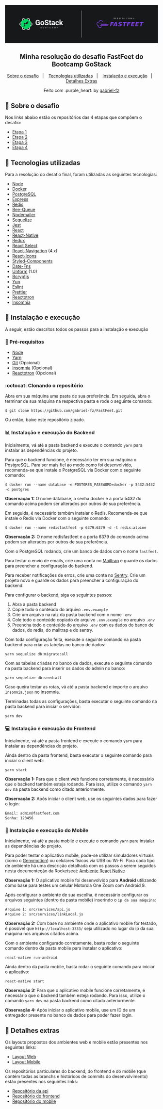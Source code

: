 <img alt="GoStack" src="https://raw.githubusercontent.com/gabriel-fz/FastFeet/master/assets/header-desafio.png" />

<h2 align="center">
  Minha resolução do desafio FastFeet do Bootcamp GoStack
</h2>

<p align="center">
  <a href="#rocket-sobre-o-desafio">Sobre o desafio</a>&nbsp;&nbsp;&nbsp;|&nbsp;&nbsp;&nbsp;
  <a href="#rocket-tecnologias-utilizadas">Tecnologias utilizadas</a>&nbsp;&nbsp;&nbsp;|&nbsp;&nbsp;&nbsp;
  <a href="#rocket-instalação-e-execução">Instalação e execução</a>&nbsp;&nbsp;&nbsp;|&nbsp;&nbsp;&nbsp;
  <a href="#rocket-detalhes-extras">Detalhes Extras</a>
</p>

<p align="center">
  Feito com :purple_heart: by <a href="https://github.com/gabriel-fz" target="_blank">gabriel-fz</a>
</p>

## :rocket: Sobre o desafio

Nos links abaixo estão os repositórios das 4 etapas que compõem o desafio:

- [Etapa 1](https://github.com/Rocketseat/bootcamp-gostack-desafio-02/blob/master/README.md#desafio-02-iniciando-aplica%C3%A7%C3%A3o)
- [Etapa 2](https://github.com/Rocketseat/bootcamp-gostack-desafio-03/blob/master/README.md#desafio-03-continuando-aplica%C3%A7%C3%A3o)
- [Etapa 3](https://github.com/Rocketseat/bootcamp-gostack-desafio-09#desafio-09-front-end-do-meetapp)
- [Etapa 4](https://github.com/Rocketseat/bootcamp-gostack-desafio-10#desafio-10-mobile-do-meetapp)

## :rocket: Tecnologias utilizadas

Para a resolução do desafio final, foram utilizadas as seguintes tecnologias:

- [Node](https://nodejs.org/en/)
- [Docker](https://www.docker.com/)
- [PostgreSQL](https://www.postgresql.org/)
- [Express](https://github.com/expressjs/express)
- [Redis](https://redis.io/)
- [Bee-Queue](https://github.com/bee-queue/bee-queue)
- [Nodemailer](https://nodemailer.com/about/)
- [Sequelize](https://sequelize.org/)
- [Jest](https://jestjs.io/)
- [React](https://reactjs.org/)
- [React-Native](https://reactnative.dev/)
- [Redux](https://redux.js.org/)
- [React Select](https://react-select.com/home)
- [React-Navigation](https://reactnavigation.org/docs/4.x/getting-started) (4.x)
- [React-Icons](https://react-icons.netlify.com/#/)
- [Styled-Components](https://styled-components.com/)
- [Date-Fns](https://date-fns.org/)
- [Unform](https://unform.dev/) (1.0)
- [Bcryptjs](https://github.com/dcodeIO/bcrypt.js)
- [Yup](https://github.com/jquense/yup)
- [Eslint](https://eslint.org/)
- [Prettier](https://prettier.io/)
- [Reactotron](https://github.com/infinitered/reactotron)
- [Insomnia](https://insomnia.rest/)

## :rocket: Instalação e execução

A seguir, estão descritos todos os passos para a instalação e execução

### :memo: Pré-requisitos

- [Node](https://nodejs.org/en/)
- [Yarn](https://classic.yarnpkg.com/pt-BR/docs/install#debian-stable)
- [Git](https://git-scm.com/downloads) (Opcional)
- [Insomnia](https://insomnia.rest/) (Opcional)
- [Reactotron](https://github.com/infinitered/reactotron) (Opcional)

### :octocat: Clonando o repositório

Abra em sua máquina uma pasta de sua preferência. Em seguida, abra o terminar de sua máquina na respectiva pasta e rode o seguinte comando:

```
$ git clone https://github.com/gabriel-fz/FastFeet.git
```

Ou então, baixe este repositório zipado.

### :bar_chart: Instalação e execução do Backend

Inicialmente, vá até a pasta backend e execute o comando `yarn` para instalar as dependências do projeto.

Para que o backend funcione, é necessário ter em sua máquina o PostgreSQL. Para ser mais fiel ao modo como foi desenvolvido, recomenda-se que instale o PostgreSQL via Docker com o seguinte comando:

```
$ docker run --name database -e POSTGRES_PASSWORD=docker -p 5432:5432 -d postgres
```

**Observação 1:** O nome database, a senha docker e a porta 5432 do comando acima podem ser alterados por outros de sua preferência.

Em seguida, é necessário também instalar o Redis. Recomenda-se que instale o Redis via Docker com o seguinte comando:

```
$ docker run --name redisfastfeet -p 6379:6379 -d -t redis:alpine
```

**Observação 2:** O nome redisfastfeet e a porta 6379 do comando acima podem ser alterados por outros de sua preferência.

Com o PostgreSQL rodando, crie um banco de dados com o nome `fastfeet`.

Para testar o envio de emails, crie uma conta no [Mailtrap](http://mailtrap.io/) e guarde os dados para preencher a configuração do backend.

Para receber notificações de erros, crie uma conta no [Sentry](http://sentry.io/). Crie um projeto novo e guarde os dados para preencher a configuração do backend.

Para configurar o backend, siga os seguintes passos:

1. Abra a pasta backend
2. Copie todo o conteúdo do arquivo `.env.example`
3. Crie um arquivo na raiz da pasta backend com o nome `.env`
4. Cole todo o conteúdo copiado do arquivo `.env.example` no arquivo `.env`
5. Preencha todo o conteúdo do arquivo `.env` com os dados do banco de dados, do redis, do mailtrap e do sentry.

Com toda configuração feita, execute o seguinte comando na pasta backend para criar as tabelas no banco de dados:

```
yarn sequelize db:migrate:all
```

Com as tabelas criadas no banco de dados, execute o seguinte comando na pasta backend para inserir os dados do admin no banco:

```
yarn sequelize db:seed:all
```

Caso queira testar as rotas, vá até a pasta backend e importe o arquivo `Insomnia.json` no insomnia.

Terminadas todas as configurações, basta executar o seguinte comando na pasta backend para iniciar o servidor:

```
yarn dev
```

### :computer: Instalação e execução do Frontend

Inicialmente, vá até a pasta frontend e execute o comando `yarn` para instalar as dependências do projeto.

Ainda dentro da pasta frontend, basta executar o seguinte comando para iniciar o client web:

```
yarn start
```

**Observação 1:** Para que o client web funcione corretamente, é necessário que o backend também esteja rodando. Para isso, utilize o comando `yarn dev` na pasta backend como citado anteriormente.

**Observação 2:** Após iniciar o client web, use os seguintes dados para fazer o login:

```
Email: admin@fastfeet.com
Senha: 123456
```

### :iphone: Instalação e execução do Mobile

Inicialmente, vá até a pasta mobile e execute o comando `yarn` para instalar as dependências do projeto.

Para poder testar o aplicativo mobile, pode-se utilizar simuladores virtuais (como o [Genymotion](https://www.genymotion.com/)) ou celulares físicos via USB ou Wi-Fi. Para cada tipo de ambiente há uma descrição detalhada com os passos a serem seguidos nesta documenteção da Rocketseat: [Ambiente React Native](http://react-native.rocketseat.dev/)

**Observação 1:** O aplicativo mobile foi desenvolvido para **Android** utilizando como base para testes um celular Motorola One Zoom com Android 9.

Após configurar o ambiente de sua escolha, é necessário configurar os arquivos seguintes (dentro da pasta mobile) inserindo o `ip da sua máquina`:

```
Arquivo 1: src/services/api.js
Arquivo 2: src/services/linkLocal.js
```

**Observação 2:** Com base no ambiente onde o aplicativo mobile for testado, é possível que `http://localhost:3333/` seja utilizado no lugar do ip da sua máquina nos arquivos citados acima.

Com o ambiente configurado corretamente, basta rodar o seguinte comando dentro da pasta mobile para instalar o aplicativo:

```
react-native run-android
```

Ainda dentro da pasta mobile, basta rodar o seguinte comando para iniciar o aplicativo:

```
react-native start
```

**Observação 3:** Para que o aplicativo mobile funcione corretamente, é necessário que o backend também esteja rodando. Para isso, utilize o comando `yarn dev` na pasta backend como citado anteriormente.

**Observação 4:** Após iniciar o aplicativo mobile, use um ID de um entregador presente no banco de dados para poder fazer login.

## :rocket: Detalhes extras

Os layouts propostos dos ambientes web e mobile estão presentes nos seguintes links:

- [Layout Web](https://xd.adobe.com/view/62e829fc-4f10-4ac8-70d2-d39b429d43ee-14d9/grid/)
- [Layout Mobile](https://xd.adobe.com/view/a5d56d7d-c1d4-48a8-70ce-8b77f5f417a5-d3e4/grid/)

Os repositórios particulares do backend, do frontend e do mobile (que contém todas as branchs e históricos de commits do desenvolvimento) estão presentes nos seguintes links:

- [Repositório da api](https://github.com/gabriel-fz/FastFeet-back-end)
- [Repositório do frontend](https://github.com/gabriel-fz/FastFeet-front-end)
- [Repositório do mobile](https://github.com/gabriel-fz/FastFeet-mobile)
